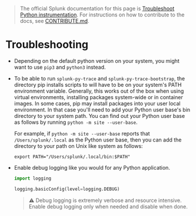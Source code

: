 > The official Splunk documentation for this page is [Troubleshoot Python instrumentation](https://docs.splunk.com/Observability/gdi/get-data-in/application/python/troubleshooting/common-python-troubleshooting.html). For instructions on how to contribute to the docs, see [CONTRIBUTE.md](../CONTRIBUTE.md).

# Troubleshooting

- Depending on the default python version on your system, you might want to use
  `pip3` and `python3` instead.
- To be able to run `splunk-py-trace` and `splunk-py-trace-bootstrap`, the
  directory pip installs scripts to will have to be on your system's PATH
  environment variable. Generally, this works out of the box when using virtual
  environments, installing packages system-wide or in container images. In some
  cases, pip may install packages into your user local environment. In that
  case you'll need to add your Python user base's bin directory to your system
  path. You can find out your Python user base as follows by running `python -m
  site --user-base`.

  For example, if `python -m site --user-base` reports that
  `/Users/splunk/.local` as the Python user base, then you can add the
  directory to your path on Unix like system as follows:

  ```
  export PATH="/Users/splunk/.local/bin:$PATH"
  ```
- Enable debug logging like you would for any Python application.

  ```python
  import logging

  logging.basicConfig(level=logging.DEBUG)
  ```

  > :warning: Debug logging is extremely verbose and resource intensive. Enable
  > debug logging only when needed and disable when done.
